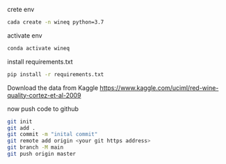  crete env
 ```bash
 cada create -n wineq python=3.7
 ```

activate env
```bash
conda activate wineq
```

install requirements.txt
```bash 
pip install -r requirements.txt
```

Download the data from Kaggle
https://www.kaggle.com/uciml/red-wine-quality-cortez-et-al-2009

now push code to github
```bash
git init
git add .
git commit -m "inital commit"
git remote add origin <your git https address>
git branch -M main
git push origin master
```